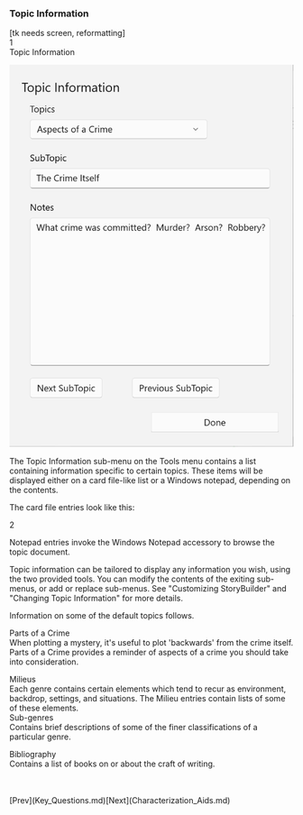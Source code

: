 ### Topic Information ###
[tk needs screen, reformatting] <br/>
1 <br/>
Topic Information <br/>

![](Clipboard-Image-6.png)

The Topic Information sub-menu on the Tools menu contains a list containing information specific to certain topics.  These items will be displayed either on a card file-like list or a Windows notepad, depending on the contents.  <br/>

 The card file entries look like this: <br/>

2 <br/>


Notepad entries invoke the Windows Notepad accessory to browse the topic document. <br/>

Topic information can be tailored to display any information you wish, using the two provided tools.  You can modify the contents of the exiting sub-menus, or add or replace sub-menus.  See "Customizing StoryBuilder" and "Changing Topic Information" for more details. <br/>

Information on some of the default topics follows. <br/>

Parts of a Crime <br/>
When plotting a mystery, it's useful to plot 'backwards' from the crime itself.  Parts of a Crime provides a reminder of aspects of a crime you should take into consideration. <br/>

Milieus <br/>
Each genre contains certain elements which tend to recur as environment, backdrop, settings, and situations.  The Milieu entries contain lists of some of these elements. <br/>
Sub-genres <br/>
Contains brief descriptions of some of  the finer classifications of a particular genre. <br/>

Bibliography <br/>
Contains a list of books on or about the craft of writing. <br/>


 <br/>
 <br/>
[Prev](Key_Questions.md)[Next](Characterization_Aids.md) <br/>
